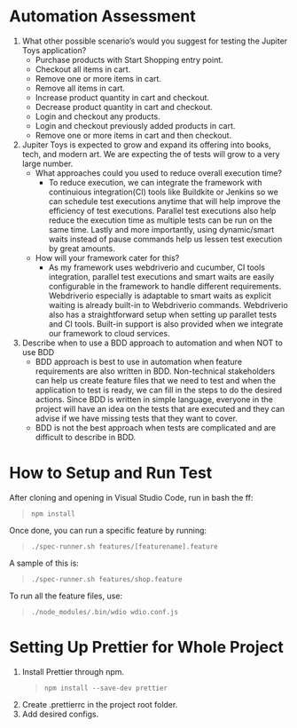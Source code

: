 # Automation Assessment

1. What other possible scenario’s would you suggest for testing the Jupiter Toys application?
   - Purchase products with Start Shopping entry point.
   - Checkout all items in cart.
   - Remove one or more items in cart.
   - Remove all items in cart.
   - Increase product quantity in cart and checkout.
   - Decrease product quantity in cart and checkout.
   - Login and checkout any products.
   - Login and checkout previously added products in cart.
   - Remove one or more items in cart and then checkout.
2. Jupiter Toys is expected to grow and expand its offering into books, tech, and modern art. We are expecting the of tests will grow to a very large number.
   - What approaches could you used to reduce overall execution time?
     - To reduce execution, we can integrate the framework with continuious integration(CI) tools like Buildkite or Jenkins so we can schedule test executions anytime that will help improve the efficiency of test executions. Parallel test executions also help reduce the execution time as multiple tests can be run on the same time. Lastly and more importantly, using dynamic/smart waits instead of pause commands help us lessen test execution by great amounts.
   - How will your framework cater for this?
     - As my framework uses webdriverio and cucumber, CI tools integration, parallel test executions and smart waits are easily configurable in the framework to handle different requirements. Webdriverio especially is adaptable to smart waits as explicit waiting is already built-in to Webdriverio commands. Webdriverio also has a straightforward setup when setting up parallet tests and CI tools. Built-in support is also provided when we integrate our framework to cloud services.
3. Describe when to use a BDD approach to automation and when NOT to use BDD
   - BDD approach is best to use in automation when feature requirements are also written in BDD. Non-technical stakeholders can help us create feature files that we need to test and when the application to test is ready, we can fill in the steps to do the desired actions. Since BDD is written in simple language, everyone in the project will have an idea on the tests that are executed and they can advise if we have missing tests that they want to cover.
   - BDD is not the best approach when tests are complicated and are difficult to describe in BDD.

# How to Setup and Run Test

After cloning and opening in Visual Studio Code, run in bash the ff:

> `npm install`

Once done, you can run a specific feature by running:

> `./spec-runner.sh features/[featurename].feature`

A sample of this is:

> `./spec-runner.sh features/shop.feature`

To run all the feature files, use:

> `./node_modules/.bin/wdio wdio.conf.js`

# Setting Up Prettier for Whole Project

1. Install Prettier through npm.
   > `npm install --save-dev prettier`
2. Create .prettierrc in the project root folder.
3. Add desired configs.
